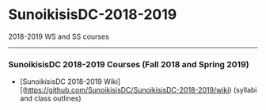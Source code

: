 # SunoikisisDC-2018-2019
2018-2019 WS and SS courses

***
### SunoikisisDC 2018-2019 Courses (Fall 2018 and Spring 2019)
* [SunoikisisDC 2018-2019 Wiki][(https://github.com/SunoikisisDC/SunoikisisDC-2018-2019/wiki) (syllabi and class outlines)

